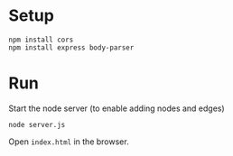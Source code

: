 # Setup

```shell
npm install cors
npm install express body-parser
```

# Run

Start the node server (to enable adding nodes and edges)

```shell
node server.js
```

Open `index.html` in the browser.

